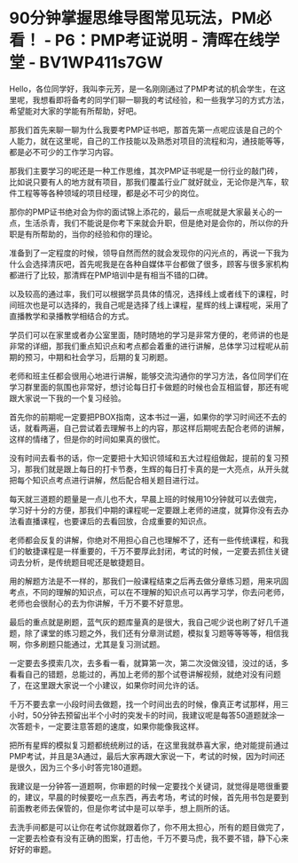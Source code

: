 # 90分钟掌握思维导图常见玩法，PM必看！ - P6：PMP考证说明 - 清晖在线学堂 - BV1WP411s7GW

Hello，各位同学好，我叫李元芳，是一名刚刚通过了PMP考试的机会学生，在这里呢，我想看即将备考的同学们聊一聊我的考试经验，和一些我学习的方式方法，希望能对大家的学能有所帮助，好吧。

那我们首先来聊一聊为什么我要考PMP证书吧，那首先第一点呢应该是自己的个人能力，就在这里呢，自己的工作技能以及熟悉对项目的流程和沟，通技能等等，都是必不可少的工作学习内容。

那我们主要学习的呢还是一种工作思维，其次PMP证书呢是一份行业的敲门砖，比如说只要有人的地方就有项目，那我们覆盖行业广就好就业，无论你是汽车，软件工程等等各种领域的项目经理，都是必不可少的岗位。

那你的PMP证书绝对会为你的面试锦上添花的，最后一点呢就是大家最关心的一点，生活杀青，我们不能说是你考下来就会升职，但是绝对是会你的，所以你的升职是有所帮助的，当你的经验和你的理论。

准备到了一定程度的时候，领导自然而然的就会发现你的闪光点的，再说一下我为什么会选择清灰吧，首先呢我是在各种自媒体平台都做了很多，顾客与很多家机构都进行了比较，那清辉在PMP培训中是有相当不错的口碑。

以及较高的通过率，我们可以根据学员具体的情况，选择线上或者线下的课程，时间班次也是可以选择的，我自己呢是选择了线上课程，星辉的线上课程呢，采用了直播教学和录播教学相结合的方式。

学员们可以在家里或者办公室里面，随时随地的学习是非常方便的，老师讲的也是非常的详细，那我们重点知识点和考点都会着重的进行讲解，总体学习过程呢从前期的预习，中期和社会学习，后期的复习刷题。

老师和班主任都会很用心地进行讲解，能够交流沟通你的学习方法，各位同学们在学习群里面的氛围也非常好，想讨论每日打卡做题的时候也会互相监督，那还有呢跟大家说一下我的一个复习经验。

首先你的前期呢一定要把PBOX指南，这本书过一遍，如果你的学习时间还不去的话，就看两遍，自己尝试着去理解书上的内容，那这样后期呢去配合老师的讲解，这样的情绪了，但是你的时间如果真的很忙。

没有时间去看书的话，你一定要把十大知识领域和五大过程组做起，提前的复习预习，那我们就是跟上每日的打卡节奏，生辉的每日打卡真的是一大亮点，从开头就把每个知识点考点进行讲解，然后配合相关题目进行过。

每天就三道题的题量是一点儿也不大，早晨上班的时候用10分钟就可以去做完，学习好十分的方便，那我们中期的课程呢一定要跟上老师的进度，就算你没有去办法看直播课程，也要课后的去看回放，合成重要的知识点。

老师都会反复的讲解，你绝对不用担心自己也理解不了，还有一些传统课程，和我们的敏捷课程是一样重要的，千万不要厚此封闭，考试的时候，一定要去抓住关键词去分析，是传统题目呢还是敏捷题目。

用的解题方法是不一样的，那我们一般课程结束之后再去做分章练习题，用来巩固考点，不同的理解的知识点，可以在不理解的知识点可以再学习学，你去问老师，老师也会很耐心的去为你讲解，千万不要不好意思。

最后的重点就是刷题，蓝气灰的题库量真的是很大，我自己呢少说也刷了好几千道题，除了课堂的练习题之外，我们还有分章测试题，模拟复习题等等等等，相信我啊，你多刷题只能通过，尤其是复习测试题。

一定要去多摸索几次，去多看一看，就算第一次，第二次没做没错，没过的话，多看看自己的错题，总能过的，再加上老师的那个试卷讲解视频，就绝对没有问题了，在这里跟大家说一个小建议，如果你时间允许的话。

千万不要去拿一小段时间去做题，找一个时间出去的时候，像真正考试那样，用三小时，50分钟去预留出半个小时的突发卡的时间，我建议呢是每答50道题就涂一次答题卡，一定要注意答题的速度，如果你能像我这样。

把所有星辉的模拟复习题都统统刷过的话，在这里我就恭喜大家，绝对能提前通过PMP考试，并且是3A通过，最后大家再跟大家说一下，考试的时候，因为时间还是很久，因为三个多小时答完180道题。

我建议是一分钟答一道题啊，你审题的时候一定要找个关键词，就觉得是嗯很重要的，建议，早晨的时候要吃一点东西，再去考场，考试的时候，首先用书包是要到前面教老师去保管的，但是你考试中是可以举手，想上厕所的话。

去洗手间都是可以让你在考试你就跟着你了，你不用太担心，所有的题目做完了，一定要去检查有没有正确的图案，打击他，千万不要马虎，我不要不错，静下心来好好的审题。

